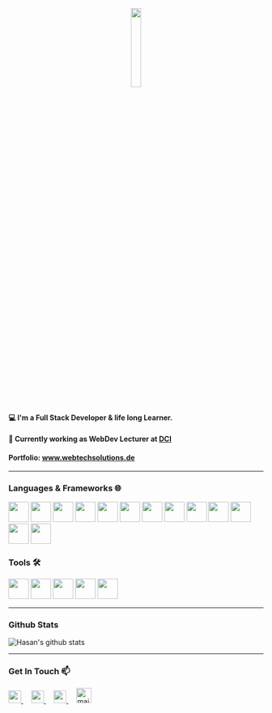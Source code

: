 <p align="center">
  <img src="https://media.giphy.com/media/MeJgB3yMMwIaHmKD4z/giphy.gif" width="20%">
</p>

#### 💻 I'm a Full Stack Developer & life long Learner.

#### 💼 Currently working as WebDev Lecturer at <a href="https://digitalcareerinstitute.org/" target="_blank"><b>DCI</b></a>

#### Portfolio: <a href="www.webtechsolutions.de" target="_blank" >www.webtechsolutions.de</a>

---

### Languages & Frameworks 🌐

<a href="#" ><img src="https://img.icons8.com/color/48/000000/html-5.png" width="40px" /></a>
<a href="#" ><img src="https://img.icons8.com/color/48/000000/css3.png" width="40px" /></a>
<a href="#" ><img src="https://img.icons8.com/color/48/000000/bootstrap.png" width="40px" /></a>
<a href="#" ><img src="https://img.icons8.com/color/48/000000/sass.png" width="40px" /></a>
<a href="#" ><img src="https://img.icons8.com/color/48/000000/javascript.png" width="40px" /></a>
<a href="#" ><img src="https://img.icons8.com/color/48/000000/typescript.png" width="40px" /></a>
<a href="#" ><img src="https://img.icons8.com/color/48/000000/react-native.png" width="40px" /></a>
<a href="#" ><img src="https://img.icons8.com/color/48/000000/redux.png" width="40px" /></a>
<a href="#" ><img src="https://img.icons8.com/color/48/000000/nodejs.png" width="40px" /></a>
<a href="#" ><img src="https://img.icons8.com/color/48/000000/express.png" width="40px" /></a>
<a href="#" ><img src="https://img.icons8.com/color/48/000000/mongodb.png" width="40px" /></a>
<a href="#" ><img src="https://img.icons8.com/color/48/000000/graphql.png" width="40px" /></a>
<a href="#" ><img src="https://img.icons8.com/color/48/000000/markdown.png" width="40px" /></a>

### Tools 🛠️
<a href="#" ><img src="https://img.icons8.com/color/48/000000/git.png" width="40px" /></a>
<a href="#" ><img src="https://img.icons8.com/color/48/000000/github--v1.png" width="40px" /></a>
<a href="#" ><img src="https://img.icons8.com/color/48/000000/visual-studio.png" width="40px" /></a>
<a href="#" ><img src="https://img.icons8.com/color/48/000000/npm.png" width="40px" /></a>
<a href="#" ><img src="https://img.icons8.com/color/48/000000/jira.png" width="40px" /></a>

--- 

### Github Stats

![Hasan's github stats](https://github-readme-stats.vercel.app/api?username=HsnAkk&show_icons=true&line_height=30)

---

### Get In Touch 📫 
<a href="https://www.linkedin.com/in/hasan-akkas/" target="_blank"><img src="https://www.vectorlogo.zone/logos/linkedin/linkedin-icon.svg" width="25px" > </a> &nbsp; &nbsp;
<a href="https://www.xing.com/profile/Hasan_Akkas6/cv" target="_blank"><img src="https://www.vectorlogo.zone/logos/xing/xing-icon.svg" width="25px" > </a> &nbsp; &nbsp;
<a href="https://medium.com/@hasan.akkas123" target="_blank"><img src="https://www.vectorlogo.zone/logos/medium/medium-icon.svg" width="25px" > </a> &nbsp; &nbsp;
<a href="mailto:hasan.akkas@web.de"><img src="https://www.vectorlogo.zone/logos/gmail/gmail-icon.svg" width="30px" alt="mail"></a> &nbsp; &nbsp;





